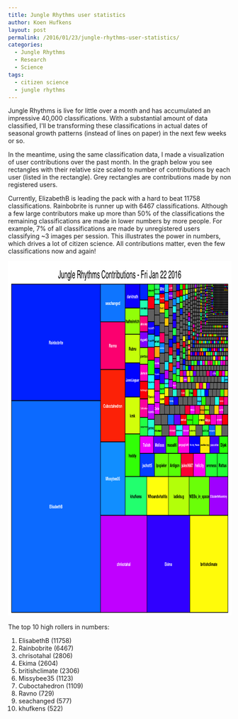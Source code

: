 ```yaml
---
title: Jungle Rhythms user statistics
author: Koen Hufkens
layout: post
permalink: /2016/01/23/jungle-rhythms-user-statistics/
categories:
  - Jungle Rhythms
  - Research
  - Science
tags:
  - citizen science
  - jungle rhythms
---
```

Jungle Rhythms is live for little over a month and has accumulated an impressive 40,000 classifications. With a substantial amount of data classified, I'll be transforming these classifications in actual dates of seasonal growth patterns (instead of lines on paper) in the next few weeks or so.

In the meantime, using the same classification data, I made a visualization of user contributions over the past month. In the graph below you see rectangles with their relative size scaled to number of contributions by each user (listed in the rectangle). Grey rectangles are contributions made by non registered users.

Currently, ElizabethB is leading the pack with a hard to beat 11758 classifications. Rainbobrite is runner up with 6467 classifications. Although a few large contributors make up more than 50% of the classifications the remaining classifications are made in lower numbers by more people. For example, 7% of all classifications are made by unregistered users classifying ~3 images per session. This illustrates the power in numbers, which drives a lot of citizen science. All contributions matter, even the few classifications now and again!

<a href="/uploads/2016/01/contributions_treemap.png" rel="attachment wp-att-1014"><img class="alignnone size-full wp-image-1014" src="/uploads/2016/01/contributions_treemap.png" alt="contributions_treemap" width="960" height="800" /></a>

The top 10 high rollers in numbers:
<ol>
	<li>ElisabethB (11758)</li>
	<li>Rainbobrite (6467)</li>
	<li>chrisotahal (2806)</li>
	<li>Ekima (2604)</li>
	<li>britishclimate (2306)</li>
	<li>Missybee35 (1123)</li>
	<li>Cuboctahedron (1109)</li>
	<li>Ravno (729)</li>
	<li>seachanged (577)</li>
	<li>khufkens (522)</li>
</ol>
&nbsp;